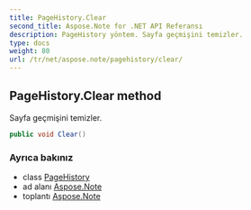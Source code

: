 ```yaml
---
title: PageHistory.Clear
second_title: Aspose.Note for .NET API Referansı
description: PageHistory yöntem. Sayfa geçmişini temizler.
type: docs
weight: 80
url: /tr/net/aspose.note/pagehistory/clear/
---
```

## PageHistory.Clear method

Sayfa geçmişini temizler.

```csharp
public void Clear()
```

### Ayrıca bakınız

* class [PageHistory](../)
* ad alanı [Aspose.Note](../../pagehistory/)
* toplantı [Aspose.Note](../../../)


